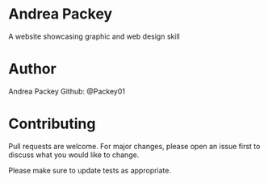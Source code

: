 # Andrea Packey

A website showcasing graphic and web design skill

# Author
Andrea Packey
Github: @Packey01

# Contributing
Pull requests are welcome. For major changes, please open an issue first to discuss what you would like to change.

Please make sure to update tests as appropriate.

